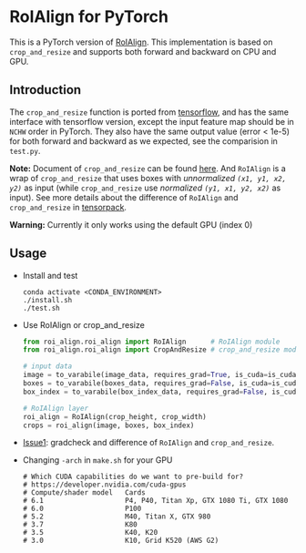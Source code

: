 # RoIAlign for PyTorch
This is a PyTorch version of [RoIAlign](https://arxiv.org/abs/1703.06870).
This implementation is based on `crop_and_resize`
and supports both forward and backward on CPU and GPU.


## Introduction
The `crop_and_resize` function is ported from [tensorflow](https://www.tensorflow.org/api_docs/python/tf/image/crop_and_resize),
and has the same interface with tensorflow version, except the input feature map
should be in `NCHW` order in PyTorch.
They also have the same output value (error < 1e-5) for both forward and backward as we expected,
see the comparision in `test.py`.

**Note:**
Document of `crop_and_resize` can be found [here](https://www.tensorflow.org/api_docs/python/tf/image/crop_and_resize).
And `RoIAlign` is a wrap of `crop_and_resize`
that uses boxes with *unnormalized `(x1, y1, x2, y2)`* as input
(while `crop_and_resize` use *normalized `(y1, x1, y2, x2)`* as input).
See more details about the difference of
 `RoIAlign` and `crop_and_resize` in [tensorpack](https://github.com/ppwwyyxx/tensorpack/blob/6d5ba6a970710eaaa14b89d24aace179eb8ee1af/examples/FasterRCNN/model.py#L301).

**Warning:**
Currently it only works using the default GPU (index 0)

## Usage
+ Install and test
    ```
    conda activate <CONDA_ENVIRONMENT>
    ./install.sh
    ./test.sh
    ```

+ Use RoIAlign or crop_and_resize
    ```python
    from roi_align.roi_align import RoIAlign      # RoIAlign module
    from roi_align.roi_align import CropAndResize # crop_and_resize module

    # input data
    image = to_varabile(image_data, requires_grad=True, is_cuda=is_cuda)
    boxes = to_varabile(boxes_data, requires_grad=False, is_cuda=is_cuda)
    box_index = to_varabile(box_index_data, requires_grad=False, is_cuda=is_cuda)

    # RoIAlign layer
    roi_align = RoIAlign(crop_height, crop_width)
    crops = roi_align(image, boxes, box_index)
    ```

+ [Issue1](https://github.com/longcw/RoIAlign.pytorch/issues/1): gradcheck
    and difference of `RoIAlign` and `crop_and_resize`.

+ Changing `-arch` in `make.sh` for your GPU
    ```
    # Which CUDA capabilities do we want to pre-build for?
    # https://developer.nvidia.com/cuda-gpus
    # Compute/shader model   Cards
    # 6.1                    P4, P40, Titan Xp, GTX 1080 Ti, GTX 1080
    # 6.0                    P100
    # 5.2                    M40, Titan X, GTX 980
    # 3.7                    K80
    # 3.5                    K40, K20
    # 3.0                    K10, Grid K520 (AWS G2)
    ```
